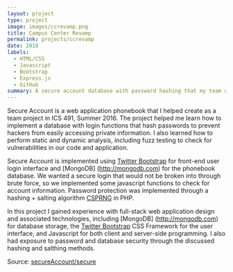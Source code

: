 ```yaml
---
layout: project
type: project
image: images/ccrevamp.png
title: Campus Center Revamp
permalink: projects/ccrevamp
date: 2018
labels:
  - HTML/CSS
  - Javascript
  - Bootstrap
  - Express.js
  - GitHub
summary: A secure account database with password hashing that my team developed in ICS 491.
---
```


Secure Account is a web application phonebook that I helped create as a team project in ICS 491, Summer 2016. The project helped me learn 
how to implement a database with login functions that hash passwords to prevent hackers from easily accessing private information. 
I also learned how to perform static and dynamic analysis, including fuzz testing to check for vulnerabilities in our code and application.

Secure Account is implemented using [Twitter Bootstrap](https://getbootstrap.com/) for front-end user login interface and [MongoDB]
(http://mongodb.com) for the phonebook database. We wanted a secure login that would not be broken into through brute force, so we 
implemented some javascript functions to check for account information. Password protection was implemented through a hashing + salting 
algorithm [CSPRNG](https://www.php.net/manual/en/function.openssl-random-pseudo-bytes.php) in PHP.

In this project I gained experience with full-stack web application design and associated technologies, including [MongoDB]
(http://mongodb.com) for database storage, the [Twitter Bootstrap](http://getbootstrap.com/) CSS Framework for the user interface, 
and Javascript for both client and server-side programming. I also had exposure to password and database security through the discussed 
hashing and salthing methods.
 
Source: <a href="https://github.com/qu-leon/ics491"><i class="large github icon"></i>secureAccount/secure</a>
